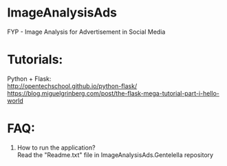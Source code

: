 # ImageAnalysisAds
FYP - Image Analysis for Advertisement in Social Media 

# Tutorials:
Python + Flask:<br/>
http://opentechschool.github.io/python-flask/<br/>
https://blog.miguelgrinberg.com/post/the-flask-mega-tutorial-part-i-hello-world<br/>

# FAQ:
1. How to run the application?<br/>
Read the "Readme.txt" file in ImageAnalysisAds.Gentelella repository
